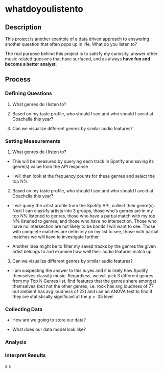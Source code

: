 # whatdoyoulistento

## Description

This project is another example of a data driven approach to answering another question that often pops up in life; What do you listen to?

The real purpose behind this project is to satisfy my curiosity, answer other music related quesions that have surfaced, and as always **have fun and become a better analyst**.

## Process

### Defining Questions

1) What genres do I listen to?

2) Based on my taste profile, who should I see and who should I avoid at Coachella this year?

3) Can we visualize different genres by similar audio features?

### Setting Measurements

1) What genres do I listen to?

- This will be measured by querying each track in Spotify and saving its genre(s) value from the API response

- I will then look at the frequency counts for these genres and select the top N%

2) Based on my taste profile, who should I see and who should I avoid at Coachella this year?

- I will query the artist profile from the Spotify API, collect their genre(s). Next I can classify artists into 3 groups, those who's genres are in my top N% listened to genres, those who have a partial match with my top N% listened to genres, and those who have no intersection. Those who have no intersection are not likely to be bands I will want to see. Those with complete matches are definitely on my list to see, those with partial matches we will have to investigate further

- Another idea might be to filter my saved tracks by the genres the given artist belongs to and examine how well their audio features match up

3) Can we visualize different genres by similar audio features?

- I am suspecting the answer to this is yes and it is likely how Spotify themselves classify music. Regardless, we will pick 3 different genres from my Top N Genres list, find features that the genres share amongst themselves (but not the other genres; i.e. rock has avg loudness of 77 but ambient has avg loudness of 22) and use an ANOVA test to find if they are statistically significant at the p = .05 level

### Collecting Data

- How are we going to store our data?

- What does our data model look like?

### Analysis

### Interpret Results

s s
